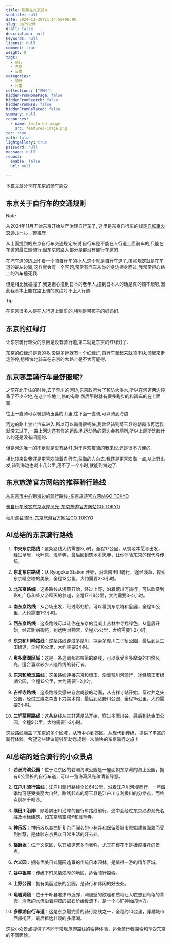 ```yaml
---
title: 聊聊在东京骑车
subtitle: null
date: 2024-11-30T21:14:50+09:00
slug: 0a799df
draft: false
description: null
keywords: null
license: null
comment: true
weight: 0
tags:
  - 骑行
  - 东京
  - 日常
categories:
  - 骑行
  - 日常
collections: ["骑行"]
hiddenFromHomePage: false
hiddenFromSearch: false
hiddenFromRss: false
hiddenFromRelated: false
summary: null
resources:
  - name: featured-image
    src: featured-image.png
toc: true
math: false
lightgallery: true
password: null
message: null
repost:
  enable: false
  url: null

---
```

本篇文章分享在东京的骑车感受
<!--more-->

## 东京关于自行车的交通规则

> [!NOTE] 
>从2024年11月开始东京开始从严治理自行车了,
> 这里是东京自行车的规定[自転車の交通ルール　警視庁](https://www.keishicho.metro.tokyo.lg.jp/kotsu/jikoboshi/bicycle/menu/rule.html)

从上面提到的东京自行车交通规定来说,自行车是不能在人行道上面骑车的,只能在车道的最左侧骑行,但东京的路大部分是都没有自行车道的.

在汽车道的边上印着一个骑自行车的小人,这个就是自行车道了,按照规定就是在车道的最左边骑,这样就会有一个问题,常常有汽车从你的身边擦身而过,我常常担心路上的汽车撞死我.

但是相比我被撞了,我更担心撞到日本的老年人,撞到日本人的话是真的赔不起呀,因此我基本上能在路上骑的就绝对不上人行道.
> [!TIP] 
> 在东京很多人是在人行道上骑车的,特别是带孩子的妈妈们.

## 东京的红绿灯

让东京骑行难受的原因是没有骑行道,第二就是东京的红绿灯了.

东京的红绿灯是真的多,没隔多远就有一个红绿灯,自行车骑起来就骑不快,骑起来走走停停,想畅快地骑车在东京的大路上是不大可能得.

## 东京哪里骑行车最舒服呢?

之前在北千住的时候,去了荒川的河边,东京政府为了预防大洪水,所以在河道两边预备了不少空地,在这个空地上,修的有路,然后平时就有很多跑步的和骑车的在上面骑.

往上一直骑可以骑到埼玉县的山里,往下面一直骑,可以骑到海边.

河边的路上禁止汽车进入,所以可以骑得很畅快,我曾经骑到埼玉县的朝霞市再远我就没去过了,一路上河边还有修的运动场,运动场的旁边会有厕所,所以上厕所洗脸什么的还是没有问题的.

但是河边唯一的不足就是没有路灯,对于喜欢夜骑的我来说,还是很不方便的.

相比较来说我还是更喜欢骑着自行车,往海的方向去.我还是更喜欢海一点,从上野出发,骑到海边也就十几公里,用不了一个小时,就能到海边了.

## 东京旅游官方网站的推荐骑行路线

[从东京市中心到海边的骑行路线-东京旅游官方网站GO TOKYO](https://www.gotokyo.org/cn/story/walks-and-tours/waterfront/cycling_route/index.html)

[骑自行车欣赏东京水岸风光-东京旅游官方网站GO TOKYO](https://www.gotokyo.org/cn/destinations/waterfront/cycling-along-the-water.html)

[秋川溪谷骑行-东京旅游官方网站GO TOKYO](https://www.gotokyo.org/cn/story/walks-and-tours/waterfront/akigawa-valley-cycling/index.html)

## AI总结的东京骑行路线


1. **中央东京路线**：这条路线大约需要3小时，全程17公里，从筑地本愿寺出发，经过皇居、秋叶原、浅草寺，最后回到筑地本愿寺，让你体验东京的现代与传统。

2. **东北东京路线**：从 Ryogoku Station 开始，沿着隅田川骑行，途经浅草，探索东京晴空塔的美景，全程13公里，大约需要2-3小时。

3. **北东京路线**：这条路线从浅草开始，经过上野，沿着荒川河骑行，可以欣赏到彩虹广场和柴又帝释天的参道，全程17-18公里，大约需要3-4小时。

4. **南东京路线**：从台场出发，经过彩虹桥，可以看到东京塔和皇居，全程10公里，大约需要1-2小时。

5. **西东京路线**：这条路线可以让你在东京的混凝土丛林中寻找绿色，从皇居开始，经过新宿御苑，到达明治神宫，全程7.5公里，大约需要1-2小时。

6. **东京和川崎路线**：这条路线穿过多摩川，探索多摩川二子桥公园，最后到达生田绿道，全程10公里，大约需要2小时。

7. **奥多摩湖区域**：这是一条逃离都市喧嚣的路线，可以享受奥多摩湖的自然风光，适合喜欢较少人迹路线的骑行者。

8. **东京和埼玉路线**：这条路线连接东京和埼玉，沿着荒川河骑行，途经埼玉市绿湖公园，全程13公里，大约需要1-2小时。

9. **吉祥寺路线**：这条路线灵感来自宫崎骏的动画，从吉祥寺站开始，穿过井之头公园，经过三鹰之森吉卜力美术馆，最后到达野川公园，全程15公里，大约需要2小时。

10. **三轩茶屋路线**：这条路线从三轩茶屋站开始，穿过多摩川谷，最后到达金田公园，全程9公里，大约需要1-2小时。

这些路线涵盖了东京的多个区域，从市中心到郊区，从现代到传统，提供了丰富的骑行体验。希望这些建议能够帮助您规划一次愉快的东京骑行之旅！

## AI总结的适合骑行的小众景点


1. **若洲海滨公园**：位于江东区的若洲海滨公园是一座面朝东京湾的海上公园，拥有6公里长的自行车道，可以一览海湾风光和清新绿意。

2. **江户川骑行路线**：江户川骑行路线全长64公里，沿着江户川河堤而行，一年四季均可感受美丽大自然。路线起点的埼玉县是江户川与利根川的分岔点，而终点则在千叶县。

3. **隅田川沿岸**：顺着隅田川沿岸的自行车路线前行，途中会经过东京必游观光名胜及地标建筑，如东京晴空塔®和浅草寺。

4. **神乐坂**：神乐坂以其曲折复杂而闻名的小巷弄和保留着城市原始建筑面貌而受到推荐，是体验东京民众日常生活的好去处。

5. **播磨坂**：位于文京区，以其坡道繁多而著称，尤其在樱花季是极度推荐的景点。

6. **六义园**：拥有优美日式庭园造景的传统日本园林，是值得一游的精华区域。

7. **谷中银座**：传统下町风情浓厚的地区，适合骑行探索。

8. **上野公园**：拥有美丽池景的公园，是骑行和休闲的好去处。

9. **龟岩洞窟**：位于千叶县君津市近郊，洞窟壁的纹理和质地让人联想到乌龟的背壳，清澈的水流沿着洞窟的岩石阶缓缓流下，是一个心旷神怡的地方。

10. **多摩湖自行车道**：这是东京最完善的骑行路线之一，全程约10公里，穿越城市西部街区，最后抵达壮观的多摩湖。

这些小众景点提供了不同于常规旅游路线的独特体验，适合骑行者探索和享受东京的不同面貌。

